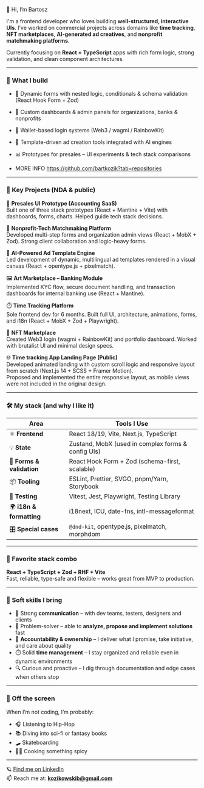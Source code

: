 👋 Hi, I’m Bartosz

I'm a frontend developer who loves building **well-structured, interactive UIs**. I’ve worked on commercial projects across domains like **time tracking**, **NFT marketplaces**, **AI-generated ad creatives**, and **nonprofit matchmaking platforms**.

Currently focusing on **React + TypeScript** apps with rich form logic, strong validation, and clean component architectures.

---

### 💼 What I build

- 🧩 Dynamic forms with nested logic, conditionals & schema validation (React Hook Form + Zod)
- 🏢 Custom dashboards & admin panels for organizations, banks & nonprofits
- 🔐 Wallet-based login systems (Web3 / wagmi / RainbowKit)
- 🎨 Template-driven ad creation tools integrated with AI engines
- 📊 Prototypes for presales – UI experiments & tech stack comparisons

- MORE INFO https://github.com/bartkozik?tab=repositories

---

### 📂 Key Projects (NDA & public)

💼 **Presales UI Prototype (Accounting SaaS)**  
Built one of three stack prototypes (React + Mantine + Vite) with dashboards, forms, charts. Helped guide tech stack decisions.

👥 **Nonprofit-Tech Matchmaking Platform**  
Developed multi-step forms and organization admin views (React + MobX + Zod). Strong client collaboration and logic-heavy forms.

🎨 **AI-Powered Ad Template Engine**  
Led development of dynamic, multilingual ad templates rendered in a visual canvas (React + opentype.js + pixelmatch).

🖼️ **Art Marketplace – Banking Module**  
Implemented KYC flow, secure document handling, and transaction dashboards for internal banking use (React + Mantine).

⏱️ **Time Tracking Platform**  
Sole frontend dev for 6 months. Built full UI, architecture, animations, forms, and i18n (React + MobX + Zod + Playwright).

🔗 **NFT Marketplace**  
Created Web3 login (wagmi + RainbowKit) and portfolio dashboard. Worked with brutalist UI and minimal design specs.

🌐 **Time tracking App Landing Page (Public)**  
Developed animated landing with custom scroll logic and responsive layout from scratch (Next.js 14 + SCSS + Framer Motion).  
Proposed and implemented the entire responsive layout, as mobile views were not included in the original design.

---

### 🛠️ My stack (and why I like it)

| Area                  | Tools I Use                                           |
|-----------------------|--------------------------------------------------------|
| ⚛️ **Frontend**         | React 18/19, Vite, Next.js, TypeScript               |
| 💡 **State**            | Zustand, MobX (used in complex forms & config UIs)   |
| 🧾 **Forms & validation** | React Hook Form + Zod (schema-first, scalable)       |
| 📦 **Tooling**          | ESLint, Prettier, SVGO, pnpm/Yarn, Storybook         |
| 🧪 **Testing**          | Vitest, Jest, Playwright, Testing Library            |
| 🌍 **i18n & formatting** | i18next, ICU, date-fns, intl-messageformat           |
| 🎛️ **Special cases**     | `@dnd-kit`, opentype.js, pixelmatch, morphdom        |

---

### 💙 Favorite stack combo

**React + TypeScript + Zod + RHF + Vite**  
Fast, reliable, type-safe and flexible – works great from MVP to production.

---

### 🧠 Soft skills I bring

- 🤝 Strong **communication** – with dev teams, testers, designers and clients
- 🧩 Problem-solver – able to **analyze, propose and implement solutions** fast
- 🎯 **Accountability & ownership** – I deliver what I promise, take initiative, and care about quality
- ⏱️ Solid **time management** – I stay organized and reliable even in dynamic environments
- 🔍 Curious and proactive – I dig through documentation and edge cases when others stop

---

### 👀 Off the screen

When I’m not coding, I’m probably:
- 🎧 Listening to Hip-Hop
- 📚 Diving into sci-fi or fantasy books
- 🛹 Skateboarding
- 👨‍🍳 Cooking something spicy

---

🪐 [Find me on LinkedIn](https://www.linkedin.com/in/bartosz-kozikowski)  
📫 Reach me at: **kozikowskib@gmail.com**
